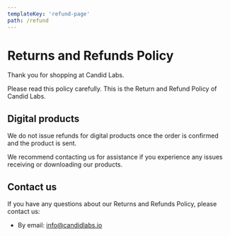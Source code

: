 ```yaml
---
templateKey: 'refund-page'
path: /refund
---
```

# Returns and Refunds Policy

Thank you for shopping at Candid Labs.

Please read this policy carefully. This is the Return and Refund Policy of Candid Labs.

## Digital products

We do not issue refunds for digital products once the order is confirmed and the product is sent.

We recommend contacting us for assistance if you experience any issues receiving or downloading our products.

## Contact us

If you have any questions about our Returns and Refunds Policy, please contact us:

*   By email: info@candidlabs.io
